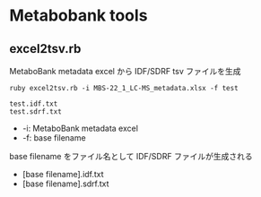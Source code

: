 # Metabobank tools

## excel2tsv.rb

MetaboBank metadata excel から IDF/SDRF tsv ファイルを生成  

```
ruby excel2tsv.rb -i MBS-22_1_LC-MS_metadata.xlsx -f test

test.idf.txt
test.sdrf.txt
```

* -i: MetaboBank metadata excel 
* -f: base filename

base filename をファイル名として IDF/SDRF ファイルが生成される  
* [base filename].idf.txt  
* [base filename].sdrf.txt








